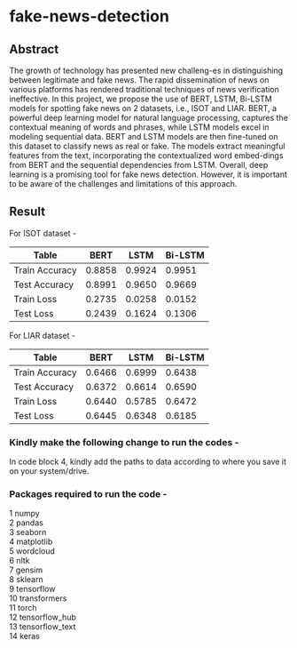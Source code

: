 # fake-news-detection

## Abstract
The growth of technology has presented new challeng-es in distinguishing between legitimate and fake news. The rapid dissemination of news on various  platforms has rendered traditional techniques of news verification ineffective. In this project, we propose the use of BERT, LSTM, Bi-LSTM models for spotting fake news on 2 datasets, i.e., ISOT and LIAR. BERT, a powerful deep learning model for natural language processing, captures the contextual meaning of words and phrases, while LSTM models excel in modeling sequential data. BERT and LSTM models are then fine-tuned on this dataset to classify news as real or fake. The models extract meaningful features from the text, incorporating the contextualized word embed-dings from BERT and the sequential dependencies from LSTM. Overall, deep learning is a promising tool for fake news detection. However, it is important to be aware of the challenges and limitations of this approach.


## Result
For ISOT dataset - 

|Table|BERT|LSTM|Bi-LSTM|
| --- | --- | --- | --- |
|Train Accuracy	|0.8858	|0.9924	|0.9951|
|Test Accuracy |0.8991	|0.9650	|0.9669|
|Train Loss	|0.2735	|0.0258	|0.0152|
|Test Loss |0.2439 |0.1624 |0.1306|

For LIAR dataset - 

|Table|BERT|LSTM|Bi-LSTM|
| --- | --- | --- | --- |
|Train Accuracy	|0.6466	|0.6999	|0.6438|
|Test Accuracy |0.6372 |0.6614 |0.6590|
Train Loss |0.6440 |0.5785 |0.6472|
Test Loss	|0.6445	|0.6348	|0.6185|


### Kindly make the following change to run the codes - 
In code block 4, kindly add the paths to data according to where you save it on your system/drive.

### Packages required to run the code - 
1 numpy<br>
2 pandas<br>
3 seaborn<br>
4 matplotlib<br>
5 wordcloud<br>
6 nltk<br>
7 gensim<br>
8 sklearn<br>
9 tensorflow<br>
10 transformers<br>
11 torch<br>
12 tensorflow_hub<br>
13 tensorflow_text<br>
14 keras<br>
